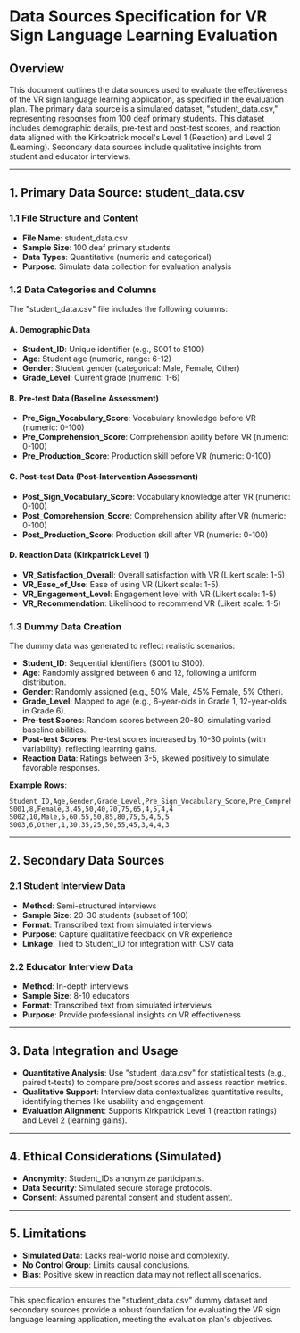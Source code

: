 # Data Sources Specification for VR Sign Language Learning Evaluation

## Overview

This document outlines the data sources used to evaluate the effectiveness of the VR sign language learning application, as specified in the evaluation plan. The primary data source is a simulated dataset, "student_data.csv," representing responses from 100 deaf primary students. This dataset includes demographic details, pre-test and post-test scores, and reaction data aligned with the Kirkpatrick model's Level 1 (Reaction) and Level 2 (Learning). Secondary data sources include qualitative insights from student and educator interviews.

---

## 1. Primary Data Source: student_data.csv

### 1.1 File Structure and Content
- **File Name**: student_data.csv  
- **Sample Size**: 100 deaf primary students  
- **Data Types**: Quantitative (numeric and categorical)  
- **Purpose**: Simulate data collection for evaluation analysis  

### 1.2 Data Categories and Columns
The "student_data.csv" file includes the following columns:

#### A. Demographic Data
- **Student_ID**: Unique identifier (e.g., S001 to S100)  
- **Age**: Student age (numeric, range: 6-12)  
- **Gender**: Student gender (categorical: Male, Female, Other)  
- **Grade_Level**: Current grade (numeric: 1-6)  

#### B. Pre-test Data (Baseline Assessment)
- **Pre_Sign_Vocabulary_Score**: Vocabulary knowledge before VR (numeric: 0-100)  
- **Pre_Comprehension_Score**: Comprehension ability before VR (numeric: 0-100)  
- **Pre_Production_Score**: Production skill before VR (numeric: 0-100)  

#### C. Post-test Data (Post-Intervention Assessment)
- **Post_Sign_Vocabulary_Score**: Vocabulary knowledge after VR (numeric: 0-100)  
- **Post_Comprehension_Score**: Comprehension ability after VR (numeric: 0-100)  
- **Post_Production_Score**: Production skill after VR (numeric: 0-100)  

#### D. Reaction Data (Kirkpatrick Level 1)
- **VR_Satisfaction_Overall**: Overall satisfaction with VR (Likert scale: 1-5)  
- **VR_Ease_of_Use**: Ease of using VR (Likert scale: 1-5)  
- **VR_Engagement_Level**: Engagement level with VR (Likert scale: 1-5)  
- **VR_Recommendation**: Likelihood to recommend VR (Likert scale: 1-5)  

### 1.3 Dummy Data Creation
The dummy data was generated to reflect realistic scenarios:
- **Student_ID**: Sequential identifiers (S001 to S100).  
- **Age**: Randomly assigned between 6 and 12, following a uniform distribution.  
- **Gender**: Randomly assigned (e.g., 50% Male, 45% Female, 5% Other).  
- **Grade_Level**: Mapped to age (e.g., 6-year-olds in Grade 1, 12-year-olds in Grade 6).  
- **Pre-test Scores**: Random scores between 20-80, simulating varied baseline abilities.  
- **Post-test Scores**: Pre-test scores increased by 10-30 points (with variability), reflecting learning gains.  
- **Reaction Data**: Ratings between 3-5, skewed positively to simulate favorable responses.  

**Example Rows**:
```
Student_ID,Age,Gender,Grade_Level,Pre_Sign_Vocabulary_Score,Pre_Comprehension_Score,Pre_Production_Score,Post_Sign_Vocabulary_Score,Post_Comprehension_Score,Post_Production_Score,VR_Satisfaction_Overall,VR_Ease_of_Use,VR_Engagement_Level,VR_Recommendation
S001,8,Female,3,45,50,40,70,75,65,4,5,4,4
S002,10,Male,5,60,55,50,85,80,75,5,4,5,5
S003,6,Other,1,30,35,25,50,55,45,3,4,4,3
```

---

## 2. Secondary Data Sources

### 2.1 Student Interview Data
- **Method**: Semi-structured interviews  
- **Sample Size**: 20-30 students (subset of 100)  
- **Format**: Transcribed text from simulated interviews  
- **Purpose**: Capture qualitative feedback on VR experience  
- **Linkage**: Tied to Student_ID for integration with CSV data  

### 2.2 Educator Interview Data
- **Method**: In-depth interviews  
- **Sample Size**: 8-10 educators  
- **Format**: Transcribed text from simulated interviews  
- **Purpose**: Provide professional insights on VR effectiveness  

---

## 3. Data Integration and Usage
- **Quantitative Analysis**: Use "student_data.csv" for statistical tests (e.g., paired t-tests) to compare pre/post scores and assess reaction metrics.  
- **Qualitative Support**: Interview data contextualizes quantitative results, identifying themes like usability and engagement.  
- **Evaluation Alignment**: Supports Kirkpatrick Level 1 (reaction ratings) and Level 2 (learning gains).  

---

## 4. Ethical Considerations (Simulated)
- **Anonymity**: Student_IDs anonymize participants.  
- **Data Security**: Simulated secure storage protocols.  
- **Consent**: Assumed parental consent and student assent.  

---

## 5. Limitations
- **Simulated Data**: Lacks real-world noise and complexity.  
- **No Control Group**: Limits causal conclusions.  
- **Bias**: Positive skew in reaction data may not reflect all scenarios.  

---

This specification ensures the "student_data.csv" dummy dataset and secondary sources provide a robust foundation for evaluating the VR sign language learning application, meeting the evaluation plan's objectives.